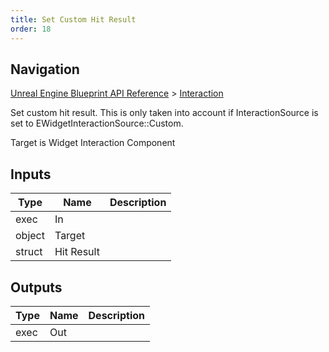 ```yaml
---
title: Set Custom Hit Result
order: 18
---
```

## Navigation

[Unreal Engine Blueprint API Reference](https://dev.epicgames.com/documentation/en-us/unreal-engine/BlueprintAPI) > [Interaction](https://dev.epicgames.com/documentation/en-us/unreal-engine/BlueprintAPI/Interaction)

Set custom hit result. This is only taken into account if InteractionSource is set to EWidgetInteractionSource::Custom.

Target is Widget Interaction Component

## Inputs

| Type | Name | Description |
| --- | --- | --- |
| exec | In |  |
| object | Target |  |
| struct | Hit Result |  |

## Outputs

| Type | Name | Description |
| --- | --- | --- |
| exec | Out |  |
